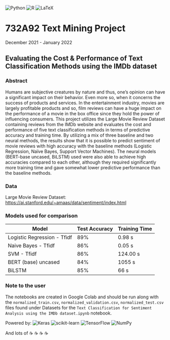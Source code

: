 ![Python](https://img.shields.io/badge/python-3670A0?style=for-the-badge&logo=python&logoColor=ffdd54) ![R](https://img.shields.io/badge/r-%23276DC3.svg?style=for-the-badge&logo=r&logoColor=white) ![LaTeX](https://img.shields.io/badge/latex-%23008080.svg?style=for-the-badge&logo=latex&logoColor=white)

# 732A92 Text Mining Project 

December 2021 - January 2022

## Evaluating the Cost & Performance of Text Classification Methods using the IMDb dataset 

### Abstract

Humans are subjective creatures by nature and thus, one’s opinion can have a significant impact on their behavior. Even more so, when it concerns the success of products and services. In the entertainment industry, movies are largely profitable products and so, film reviews can have a huge impact on the performance of a movie in the box office since they hold the power of influencing consumers. This project utilizes the Large Movie Review Dataset containing reviews from the IMDb website and evaluates the cost and performance of five text classification methods in terms of predictive accuracy and training time. By utilizing a mix of three baseline and two neural methods, the results show that it is possible to predict sentiment of movie reviews with high accuracy with the baseline methods (Logistic Regression, Naïve Bayes, Support Vector Machines). The neural models (BERT-base uncased, BiLSTM) used were also able to achieve high accuracies compared to each other, although they required significantly more training time and gave somewhat lower predictive performance than the baseline methods.

### Data

Large Movie Review Dataset: https://ai.stanford.edu/~amaas/data/sentiment/index.html

### Models used for comparison


| Model                       | Test Accuracy | Training Time |
| --------------------------- | ------------- | ------------- |
| Logistic Regression - Tfidf | 89%           | 0.98 s        |
| Naive Bayes - Tfidf         | 86%           | 0.05 s        |
| SVM - Tfidf                 | 86%           | 124.00 s      |
| BERT (base) uncased         | 84%           | 1055 s        |
| BiLSTM                      | 85%           | 66 s          |

### Note to the user

The notebooks are created in Google Colab and should be run along with the `normalized_train.csv`, `normalized_validation.csv`, `normalized_test.csv` files found under Datasets for the `Text Classification for Sentiment Analysis using the IMDb dataset.ipynb` notebook.

Powered by: ![Keras](https://a11ybadges.com/badge?logo=keras) ![scikit-learn](https://a11ybadges.com/badge?logo=scikitlearn) ![TensorFlow](https://a11ybadges.com/badge?logo=tensorflow) ![NumPy](https://a11ybadges.com/badge?logo=numpy)

And lots of :coffee: :coffee: :coffee: :coffee:
